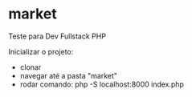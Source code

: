 # market
Teste para Dev Fullstack PHP

Inicializar o projeto:
 - clonar
 - navegar até a pasta "market"
 - rodar comando: php -S localhost:8000 index.php

